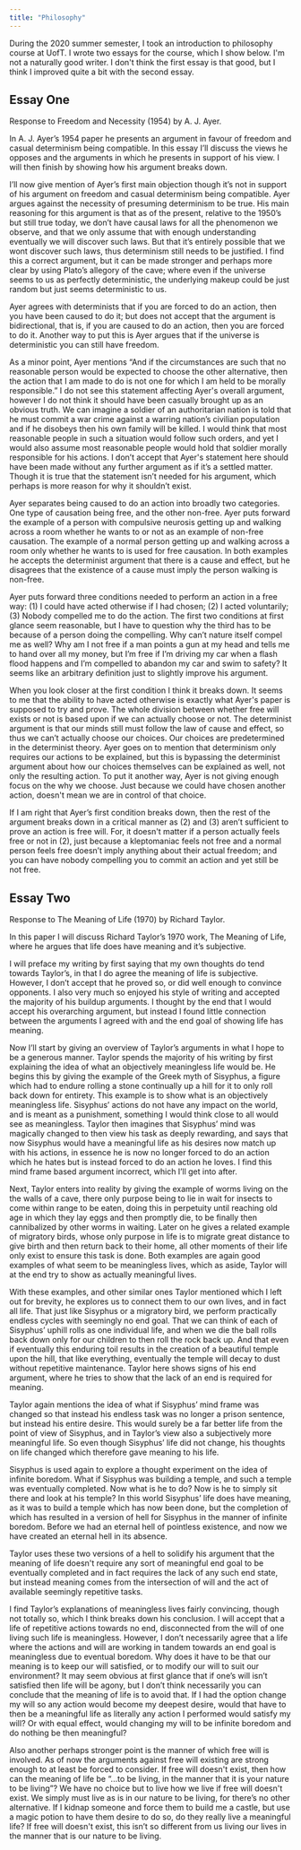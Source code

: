 ```yaml
---
title: "Philosophy"
---
```


During the 2020 summer semester, I took an introduction to philosophy course at
UofT. I wrote two essays for the course, which I show below. I'm not a naturally
good writer. I don't think the first essay is that good, but I think I improved
quite a bit with the second essay.

## Essay One

Response to Freedom and Necessity (1954) by A. J. Ayer.

In A. J. Ayer’s 1954 paper he presents an argument in favour of freedom and
casual determinism being compatible. In this essay I’ll discuss the views he
opposes and the arguments in which he presents in support of his view. I will
then finish by showing how his argument breaks down.

I’ll now give mention of Ayer’s first main objection though it’s not in support
of his argument on freedom and casual determinism being compatible. Ayer argues
against the necessity of presuming determinism to be true. His main reasoning
for this argument is that as of the present, relative to the 1950’s but still
true today, we don’t have causal laws for all the phenomenon we observe, and
that we only assume that with enough understanding eventually we will discover
such laws. But that it’s entirely possible that we wont discover such laws, thus
determinism still needs to be justified. I find this a correct argument, but
it can be made stronger and perhaps more clear by using Plato’s allegory of the
cave; where even if the universe seems to us as perfectly deterministic, the
underlying makeup could be just random but just seems deterministic to us.

Ayer agrees with determinists that if you are forced to do an action, then you
have been caused to do it; but does not accept that the argument is
bidirectional, that is, if you are caused to do an action, then you are forced
to do it. Another way to put this is Ayer argues that if the universe is
deterministic you can still have freedom.

As a minor point, Ayer mentions “And if the circumstances are such that no
reasonable person would be expected to choose the other alternative, then the
action that I am made to do is not one for which I am held to be morally
responsible.” I do not see this statement affecting Ayer's overall argument,
however I do not think it should have been casually brought up as an obvious
truth. We can imagine a soldier of an authoritarian nation is told that he must
commit a war crime against a warring nation’s civilian population and if he
disobeys then his own family will be killed. I would think that most reasonable
people in such a situation would follow such orders, and yet I would also assume
most reasonable people would hold that soldier morally responsible for his
actions. I don’t accept that Ayer's statement here should have been made without
any further argument as if it’s a settled matter. Though it is true that the
statement isn’t needed for his argument, which perhaps is more reason for why it
shouldn’t exist.

Ayer separates being caused to do an action into broadly two categories. One
type of causation being free, and the other non-free. Ayer puts forward the
example of a person with compulsive neurosis getting up and walking across a
room whether he wants to or not as an example of non-free causation. The example
of a normal person getting up and walking across a room only whether he wants to
is used for free causation. In both examples he accepts the determinist argument
that there is a cause and effect, but he disagrees that the existence of a cause
must imply the person walking is non-free.

Ayer puts forward three conditions needed to perform an action in a free way:
(1) I could have acted otherwise if I had chosen; (2) I acted voluntarily; (3)
Nobody compelled me to do the action. The first two conditions at first
glance seem reasonable, but I have to question why the third has to be because
of a person doing the compelling. Why can’t nature itself compel me as well? Why
am I not free if a man points a gun at my head and tells me to hand over all my
money, but I’m free if I’m driving my car when a flash flood happens and I’m
compelled to abandon my car and swim to safety? It seems like an arbitrary
definition just to slightly improve his argument.

When you look closer at the first condition I think it breaks down. It seems to
me that the ability to have acted otherwise is exactly what Ayer's paper is
supposed to try and prove. The whole division between whether free will exists
or not is based upon if we can actually choose or not. The determinist argument
is that our minds still must follow the law of cause and effect, so thus we
can’t actually choose our choices. Our choices are predetermined in the
determinist theory. Ayer goes on to mention that determinism only requires our
actions to be explained, but this is bypassing the determinist argument
about how our choices themselves can be explained as well, not only the
resulting action. To put it another way, Ayer is not giving enough focus on the
why we choose. Just because we could have chosen another action, doesn't mean we
are in control of that choice.

If I am right that Ayer’s first condition breaks down, then the rest of the
argument breaks down in a critical manner as (2) and (3) aren’t sufficient to
prove an action is free will. For, it doesn't matter if a person actually feels
free or not in (2), just because a kleptomaniac feels not free and a normal
person feels free doesn’t imply anything about their actual freedom; and you can
have nobody compelling you to commit an action and yet still be not free.

## Essay Two

Response to The Meaning of Life (1970) by Richard Taylor.

In this paper I will discuss Richard Taylor’s 1970 work, The Meaning of Life,
where he argues that life does have meaning and it’s subjective.

I will preface my writing by first saying that my own thoughts do tend towards
Taylor’s, in that I do agree the meaning of life is subjective. However, I don’t
accept that he proved so, or did well enough to convince opponents. I also very
much so enjoyed his style of writing and accepted the majority of his buildup
arguments. I thought by the end that I would accept his overarching argument,
but instead I found little connection between the arguments I agreed with and
the end goal of showing life has meaning.

Now I’ll start by giving an overview of Taylor’s arguments in what I hope to be
a generous manner. Taylor spends the majority of his writing by first explaining
the idea of what an objectively meaningless life would be. He begins this by
giving the example of the Greek myth of Sisyphus, a figure which had to endure
rolling a stone continually up a hill for it to only roll back down for
entirety. This example is to show what is an objectively meaningless life.
Sisyphus’ actions do not have any impact on the world, and is meant as a
punishment, something I would think close to all would see as meaningless.
Taylor then imagines that Sisyphus’ mind was magically changed to then view his
task as deeply rewarding, and says that now Sisyphus would have a meaningful
life as his desires now match up with his actions, in essence he is now no
longer forced to do an action which he hates but is instead forced to do an
action he loves. I find this mind frame based argument incorrect, which I’ll get
into after.

Next, Taylor enters into reality by giving the example of worms living on the
the walls of a cave, there only purpose being to lie in wait for insects to come
within range to be eaten, doing this in perpetuity until reaching old age in
which they lay eggs and then promptly die, to be finally then cannibalized by
other worms in waiting. Later on he gives a related example of migratory
birds, whose only purpose in life is to migrate great distance to give birth and
then return back to their home, all other moments of their life only exist to
ensure this task is done. Both examples are again good examples of what seem
to be meaningless lives, which as aside, Taylor will at the end try to show as
actually meaningful lives.

With these examples, and other similar ones Taylor mentioned which I left out
for brevity, he explores us to connect them to our own lives, and in fact all
life. That just like Sisyphus or a migratory bird, we perform practically
endless cycles with seemingly no end goal. That we can think of each of
Sisyphus’ uphill rolls as one individual life, and when we die the ball rolls
back down only for our children to then roll the rock back up. And that even if
eventually this enduring toil results in the creation of a beautiful temple upon
the hill, that like everything, eventually the temple will decay to dust without
repetitive maintenance. Taylor here shows signs of his end argument, where he
tries to show that the lack of an end is required for meaning.

Taylor again mentions the idea of what if Sisyphus’ mind frame was changed so
that instead his endless task was no longer a prison sentence, but instead his
entire desire. This would surely be a far better life from the point of view of
Sisyphus, and in Taylor’s view also a subjectively more meaningful life. So even
though Sisyphus’ life did not change, his thoughts on life changed which
therefore gave meaning to his life.

Sisyphus is used again to explore a thought experiment on the idea of infinite
boredom. What if Sisyphus was building a temple, and such a temple was
eventually completed. Now what is he to do? Now is he to simply sit there and
look at his temple? In this world Sisyphus’ life does have meaning, as it was to
build a temple which has now been done, but the completion of which has resulted
in a version of hell for Sisyphus in the manner of infinite boredom. Before we
had an eternal hell of pointless existence, and now we have created an eternal
hell in its absence.

Taylor uses these two versions of a hell to solidify his argument that the
meaning of life doesn't require any sort of meaningful end goal to be eventually
completed and in fact requires the lack of any such end state, but instead
meaning comes from the intersection of will and the act of available seemingly
repetitive tasks.

I find Taylor’s explanations of meaningless lives fairly convincing, though not
totally so, which I think breaks down his conclusion. I will accept that a life
of repetitive actions towards no end, disconnected from the will of one living
such life is meaningless. However, I don’t necessarily agree that a life where
the actions and will are working in tandem towards an end goal is meaningless
due to eventual boredom. Why does it have to be that our meaning is to keep our
will satisfied, or to modify our will to suit our environment? It may seem
obvious at first glance that if one’s will isn’t satisfied then life will be
agony, but I don’t think necessarily you can conclude that the meaning of life
is to avoid that. If I had the option change my will so any action would become
my deepest desire, would that have to then be a meaningful life as literally any
action I performed would satisfy my will? Or with equal effect, would changing
my will to be infinite boredom and do nothing be then meaningful?

Also another perhaps stronger point is the manner of which free will is
involved. As of now the arguments against free will existing are strong enough
to at least be forced to consider. If free will doesn't exist, then how can the
meaning of life be “...to be living, in the manner that it is your nature to be
living”? We have no choice but to live how we live if free will doesn't
exist. We simply must live as is in our nature to be living, for there’s no
other alternative. If I kidnap someone and force them to build me a castle, but
use a magic potion to have them desire to do so, do they really live a
meaningful life? If free will doesn't exist, this isn’t so different from us
living our lives in the manner that is our nature to be living.